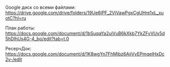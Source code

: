 Google диск со всеми файлами: https://drive.google.com/drive/folders/19Ue6lPF_2VjVawPgxCgUHre1xL_xuotC?hl=ru

План работы: https://docs.google.com/document/d/1bSuqaYa2uiVuB6kXkb7YkZFvVUv5d5hDlhUs4G-4_bo/edit?tab=t.0

РесерчДок: https://docs.google.com/document/d/1K8wgYn7FhMjbz6AijVvEPmqeIHxDc2v-/edit
